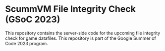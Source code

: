 # ScummVM File Integrity Check (GSoC 2023)

This repository contains the server-side code for the upcoming file integrity check for game datafiles. This repository is part of the Google Summer of Code 2023 program.